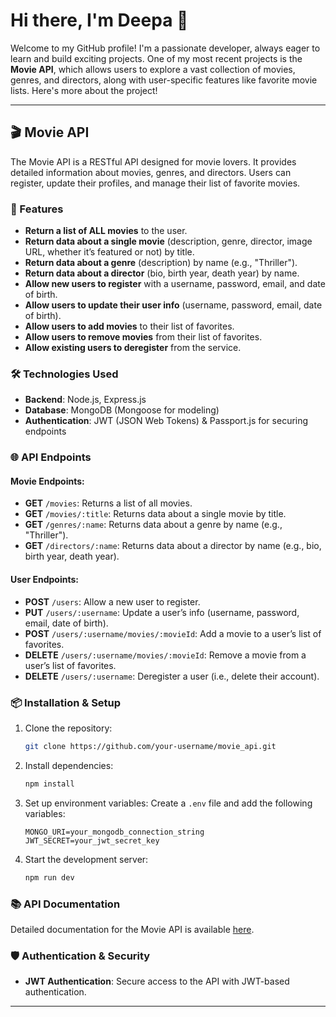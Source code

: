 # Hi there, I'm Deepa 👋

Welcome to my GitHub profile! I'm a passionate developer, always eager to learn and build exciting projects. One of my most recent projects is the **Movie API**, which allows users to explore a vast collection of movies, genres, and directors, along with user-specific features like favorite movie lists. Here's more about the project!

---

## 🎬 Movie API

The Movie API is a RESTful API designed for movie lovers. It provides detailed information about movies, genres, and directors. Users can register, update their profiles, and manage their list of favorite movies.

### 🚀 Features

- **Return a list of ALL movies** to the user.
- **Return data about a single movie** (description, genre, director, image URL, whether it’s featured or not) by title.
- **Return data about a genre** (description) by name (e.g., "Thriller").
- **Return data about a director** (bio, birth year, death year) by name.
- **Allow new users to register** with a username, password, email, and date of birth.
- **Allow users to update their user info** (username, password, email, date of birth).
- **Allow users to add movies** to their list of favorites.
- **Allow users to remove movies** from their list of favorites.
- **Allow existing users to deregister** from the service.

### 🛠️ Technologies Used

- **Backend**: Node.js, Express.js
- **Database**: MongoDB (Mongoose for modeling)
- **Authentication**: JWT (JSON Web Tokens) & Passport.js for securing endpoints

### 🌐 API Endpoints

#### Movie Endpoints:

- **GET** `/movies`: Returns a list of all movies.
- **GET** `/movies/:title`: Returns data about a single movie by title.
- **GET** `/genres/:name`: Returns data about a genre by name (e.g., "Thriller").
- **GET** `/directors/:name`: Returns data about a director by name (e.g., bio, birth year, death year).

#### User Endpoints:

- **POST** `/users`: Allow a new user to register.
- **PUT** `/users/:username`: Update a user’s info (username, password, email, date of birth).
- **POST** `/users/:username/movies/:movieId`: Add a movie to a user’s list of favorites.
- **DELETE** `/users/:username/movies/:movieId`: Remove a movie from a user’s list of favorites.
- **DELETE** `/users/:username`: Deregister a user (i.e., delete their account).

### 📦 Installation & Setup

1. Clone the repository:

   ```bash
   git clone https://github.com/your-username/movie_api.git
   ```

2. Install dependencies:

   ```bash
   npm install
   ```

3. Set up environment variables:
   Create a `.env` file and add the following variables:

   ```
   MONGO_URI=your_mongodb_connection_string
   JWT_SECRET=your_jwt_secret_key
   ```

4. Start the development server:
   ```bash
   npm run dev
   ```

### 📚 API Documentation

Detailed documentation for the Movie API is available [here](https://my-movies-flix-05-b51bd5948ca6.herokuapp.com/documentation.html).

### 🛡️ Authentication & Security

- **JWT Authentication**: Secure access to the API with JWT-based authentication.

---

